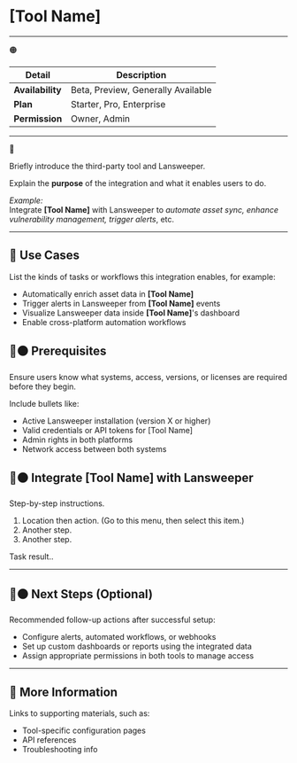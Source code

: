 # [Tool Name]

<!--
🎨 **Ownership key**  
> 🔵 Blue = Integration provider-owned   
> 🟠 Orange = Lansweeper-owned
-->

---
🟠

| Detail       | Description                         |
|--------------|-------------------------------------|
| **Availability** | Beta, Preview, Generally Available  |
| **Plan**         | Starter, Pro, Enterprise            |
| **Permission**   | Owner, Admin                        |


---

🔵

Briefly introduce the third-party tool and Lansweeper.

Explain the **purpose** of the integration and what it enables users to do.

_Example:_  
Integrate **[Tool Name]** with Lansweeper to _automate asset sync, enhance vulnerability management, trigger alerts_, etc.

---

## 🔵 Use Cases

List the kinds of tasks or workflows this integration enables, for example:

- Automatically enrich asset data in **[Tool Name]**
- Trigger alerts in Lansweeper from **[Tool Name]** events
- Visualize Lansweeper data inside **[Tool Name]**'s dashboard
- Enable cross-platform automation workflows

## 🔵🟠 Prerequisites

Ensure users know what systems, access, versions, or licenses are required before they begin. 

Include bullets like: 

- Active Lansweeper installation (version X or higher) 
- Valid credentials or API tokens for [Tool Name] 
- Admin rights in both platforms 
- Network access between both systems 

## 🔵🟠 Integrate [Tool Name] with Lansweeper

Step-by-step instructions. 

1. Location then action. (Go to this menu, then select this item.)
2. Another step.
3. Another step. 

Task result..  

---

## 🔵🟠 Next Steps (Optional)

Recommended follow-up actions after successful setup:

- Configure alerts, automated workflows, or webhooks
- Set up custom dashboards or reports using the integrated data
- Assign appropriate permissions in both tools to manage access

---

## 🔵 More Information

Links to supporting materials, such as:

- Tool-specific configuration pages
- API references
- Troubleshooting info
